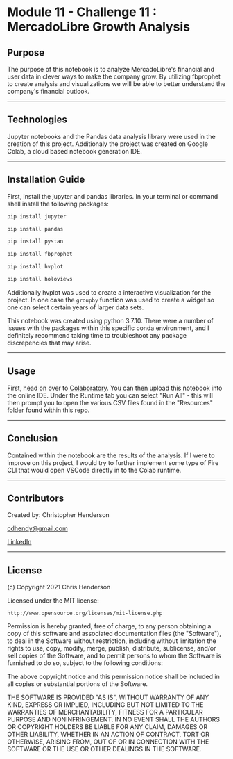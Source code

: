 Module 11 - Challenge 11 : MercadoLibre Growth Analysis
==========================================

## Purpose

 The purpose of this notebook is to analyze MercadoLibre's financial and user data in clever ways to make the company grow. By utilizing fbprophet to create analysis and visualizations we will be able to better understand the company's financial outlook. 

---

## Technologies

Jupyter notebooks and the Pandas data analysis library were used in the creation of this project. Additionaly the project was created on Google Colab, a cloud based notebook generation IDE. 

---

## Installation Guide

First, install the jupyter and pandas libraries. In your terminal or command shell install the following packages: 

```python
pip install jupyter
```

```python
pip install pandas
```

```python
pip install pystan
```

```python
pip install fbprophet
```

```python
pip install hvplot
```

```python
pip install holoviews
```

Additionally hvplot was used to create a interactive visualization for the project. In one case the ```groupby``` function was used to create a widget so one can select certain years of larger data sets. 

This notebook was created using python 3.7.10. There were a number of issues with the packages within this specific conda environment, and I definitely recommend taking time to troubleshoot any package discrepencies that may arise. 

---
## Usage

First, head on over to [Colaboratory](https://colab.research.google.com/). You can then upload this notebook into the online IDE. Under the Runtime tab you can select "Run All" - this will then prompt you to open the various CSV files found in the "Resources" folder found within this repo. 

---
## Conclusion

Contained within the notebook are the results of the analysis. If I were to improve on this project, I would try to further implement some type of Fire CLI that would open VSCode directly in to the Colab runtime. 

---

## Contributors

Created by: Christopher Henderson

cdhendy@gmail.com

[LinkedIn](https://www.linkedin.com/in/chris-henderson123/)

---

## License

(c) Copyright 2021 Chris Henderson

Licensed under the MIT license:

    http://www.opensource.org/licenses/mit-license.php

Permission is hereby granted, free of charge, to any person obtaining a copy
of this software and associated documentation files (the "Software"), to deal
in the Software without restriction, including without limitation the rights
to use, copy, modify, merge, publish, distribute, sublicense, and/or sell
copies of the Software, and to permit persons to whom the Software is
furnished to do so, subject to the following conditions:

The above copyright notice and this permission notice shall be included in
all copies or substantial portions of the Software.

THE SOFTWARE IS PROVIDED "AS IS", WITHOUT WARRANTY OF ANY KIND, EXPRESS OR
IMPLIED, INCLUDING BUT NOT LIMITED TO THE WARRANTIES OF MERCHANTABILITY,
FITNESS FOR A PARTICULAR PURPOSE AND NONINFRINGEMENT. IN NO EVENT SHALL THE
AUTHORS OR COPYRIGHT HOLDERS BE LIABLE FOR ANY CLAIM, DAMAGES OR OTHER
LIABILITY, WHETHER IN AN ACTION OF CONTRACT, TORT OR OTHERWISE, ARISING FROM,
OUT OF OR IN CONNECTION WITH THE SOFTWARE OR THE USE OR OTHER DEALINGS IN
THE SOFTWARE.